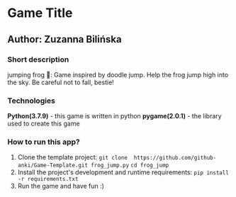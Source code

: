 # Game Title
## Author: Zuzanna Bilińska

### Short description
jumping frog 🐸: Game inspired by doodle jump. Help the frog jump high into the sky. Be careful not to fall, bestie!

### Technologies
**Python(3.7.9)** - this game is written in python
**pygame(2.0.1)** - the library used to create this game

### How to run this app?
1. Clone the template project: 
`git clone  https://github.com/github-anki/Game-Template.git frog_jump.py`
`cd frog_jump`
2. Install the project's development and runtime requirements:
`pip install -r requirements.txt`
3. Run the game and have fun :)